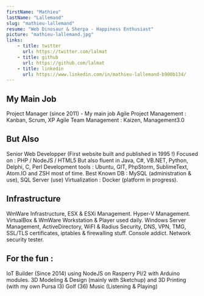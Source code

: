 ```yaml
---
firstName: "Mathieu"
lastName: "Lallemand"
slug: "mathieu-lallemand"
resume: "Web Dinosaur & Sherpa - Happiness Enthusiast"
picture: "mathieu-lallemand.jpg"
links:
    - title: twitter
      url: https://twitter.com/lalmat
    - title: github
      url: https://github.com/lalmat
    - title: linkedin
      url: https://www.linkedin.com/in/mathieu-lallemand-b900b134/
---
```


## My Main Job

Project Manager (since 2011) - My main job
Agile Project Management : Kanban, Scrum, XP
Agile Team Management : Kaizen, Management3.0

## But Also

Senior Web Developper (First website built and published in 1995 !)
Focused on : PHP / NodeJS / HTML5
But also fluent in Java, C#, VB.NET, Python, Delphi, C, Perl
Development tools : Ubuntu, GIT, PhpStorm, SublimeText, Atom.IO and ZSH most of time.
Best Known DB : MySQL (administration & use), SQL Server (use)
Virtualization : Docker (platform in progress).

## Infrastructure

WmWare Infrastructure, ESX & ESXi Management. Hyper-V Management. VirtualBox & WmWare Workstation & Player used daily. Windows Server Management, ActiveDirectory, WiFI & Radius Security, DNS, VPN, TMG, SSL/TLS certificates, iptables & firewalling stuff. Console addict.
Network security tester.

## For the fun :

IoT Builder (Since 2014) using NodeJS on Rasperry PI/2 with Arduino modules.
3D Modeling & Design (mainly with Sketchup) and 3D Printing (with my own Pursa I3)
Golf (36)
Music (Listening & Playing)
